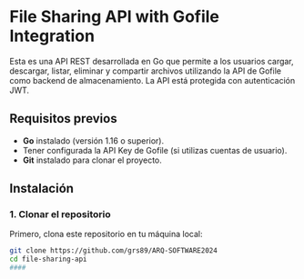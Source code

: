 # File Sharing API with Gofile Integration

Esta es una API REST desarrollada en Go que permite a los usuarios cargar, descargar, listar, eliminar y compartir archivos utilizando la API de Gofile como backend de almacenamiento. La API está protegida con autenticación JWT.

## Requisitos previos

- **Go** instalado (versión 1.16 o superior).
- Tener configurada la API Key de Gofile (si utilizas cuentas de usuario).
- **Git** instalado para clonar el proyecto.

## Instalación

### 1. Clonar el repositorio

Primero, clona este repositorio en tu máquina local:

```bash
git clone https://github.com/grs89/ARQ-SOFTWARE2024
cd file-sharing-api
####